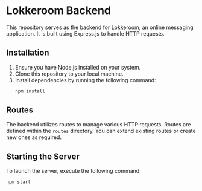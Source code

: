 # Lokkeroom Backend

This repository serves as the backend for Lokkeroom, an online messaging application. It is built using Express.js to handle HTTP requests.

## Installation

1. Ensure you have Node.js installed on your system.
2. Clone this repository to your local machine.
3. Install dependencies by running the following command:
   ```bash
   npm install

## Routes

The backend utilizes routes to manage various HTTP requests. Routes are defined within the `routes` directory. You can extend existing routes or create new ones as required.

## Starting the Server

To launch the server, execute the following command:

```bash
npm start
